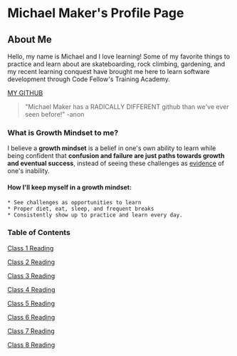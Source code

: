 # Michael Maker's Profile Page

## About Me

Hello, my name is Michael and I love learning! Some of my favorite things to practice and learn about are skateboarding, rock climbing, gardening, and my recent learning conquest have brought me here to learn software development through Code Fellow's Training Academy.  

[MY GITHUB](https://github.com/guerillaxgardener)

> "Michael Maker has a RADICALLY DIFFERENT github than we've ever seen before!" -anon

### What is **Growth Mindset** to me?

I believe a **growth mindset** is a belief in one's own ability to learn while being confident that **confusion and failure are just paths towards growth and eventual success**, instead of seeing these challenges as [evidence](https://i.ytimg.com/vi/uZ1ZeLc-qjA/maxresdefault.jpg) of one's inability. 

#### How I'll keep myself in a growth mindset:

```text
* See challenges as opportunities to learn
* Proper diet, eat, sleep, and frequent breaks
* Consistently show up to practice and learn every day.
```

### Table of Contents

[Class 1 Reading](class1reading.md)

[Class 2 Reading](class2reading.md)

[Class 3 Reading](class3reading.md)

[Class 4 Reading](class4reading.md)

[Class 5 Reading](class5reading.md)

[Class 6 Reading](class6reading.md)

[Class 7 Reading](class7reading.md)

[Class 8 Reading]()